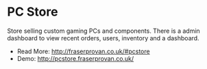# PC Store
Store selling custom gaming PCs and components. There is a admin dashboard to view recent orders, users, inventory and a dashboard.

- Read More: http://fraserprovan.co.uk/#pcstore
- Demo: http://pcstore.fraserprovan.co.uk/

